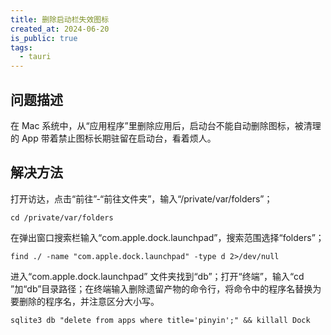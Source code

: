 ```yaml
---
title: 删除启动栏失效图标
created_at: 2024-06-20
is_public: true
tags:
  - tauri
---
```


## 问题描述

在 Mac 系统中，从“应用程序”里删除应用后，启动台不能自动删除图标，被清理的 App 带着禁止图标长期驻留在启动台，看着烦人。

## 解决方法

打开访达，点击“前往”-“前往文件夹”，输入“/private/var/folders”；

```shell
cd /private/var/folders
```

在弹出窗口搜索栏输入“com.apple.dock.launchpad”，搜索范围选择“folders”；

```shell
find ./ -name "com.apple.dock.launchpad" -type d 2>/dev/null
```

进入“com.apple.dock.launchpad” 文件夹找到“db”；打开“终端”，输入“cd ”加“db”目录路径；在终端输入删除遗留产物的命令行，将命令中的程序名替换为要删除的程序名，并注意区分大小写。

```shell
sqlite3 db "delete from apps where title='pinyin';" && killall Dock
```
